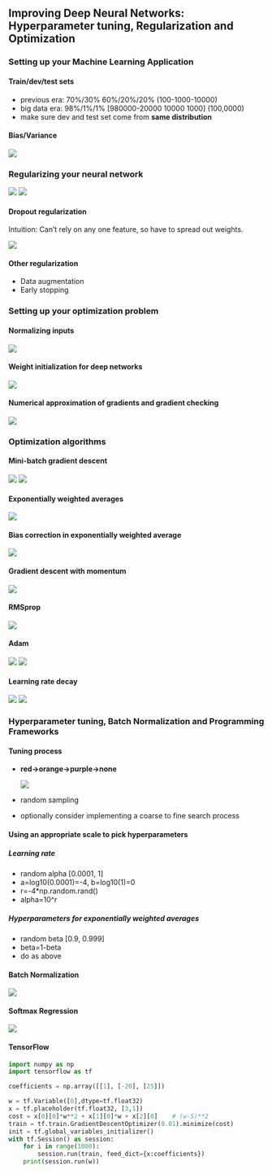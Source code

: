 ## Improving Deep Neural Networks: Hyperparameter tuning, Regularization and Optimization

### Setting up your Machine Learning Application

#### Train/dev/test sets

* previous era:
  70%/30%    60%/20%/20%  (100-1000-10000)
* big data era:
  98%/1%/1% [980000-20000 10000 1000]  (100,0000)
* make sure dev and test set come from **same distribution**

#### Bias/Variance

![](http://7xru22.com1.z0.glb.clouddn.com/18-1-14/55274719.jpg)

### Regularizing your neural network

![](http://7xru22.com1.z0.glb.clouddn.com/18-1-14/44566696.jpg)
![](http://7xru22.com1.z0.glb.clouddn.com/18-1-14/16375511.jpg)

#### Dropout regularization

Intuition: Can’t rely on any one feature, so have to 
spread out weights.

![](http://7xru22.com1.z0.glb.clouddn.com/18-1-14/20535107.jpg)

#### Other regularization

* Data augmentation
* Early stopping

### Setting up your optimization problem

#### Normalizing inputs

![](http://7xru22.com1.z0.glb.clouddn.com/18-1-14/90263774.jpg) 

#### Weight initialization for deep networks

![](http://7xru22.com1.z0.glb.clouddn.com/18-1-14/15990583.jpg)

#### Numerical approximation of gradients and gradient checking

![](http://7xru22.com1.z0.glb.clouddn.com/18-1-14/88714482.jpg)

### Optimization algorithms

#### Mini-batch gradient descent

![](http://7xru22.com1.z0.glb.clouddn.com/18-1-14/56961819.jpg)
![](http://7xru22.com1.z0.glb.clouddn.com/18-1-14/80527462.jpg)

#### Exponentially weighted averages

![](http://7xru22.com1.z0.glb.clouddn.com/18-1-14/10765548.jpg)

#### Bias correction in exponentially weighted average

![](http://7xru22.com1.z0.glb.clouddn.com/18-1-14/11169708.jpg)

#### Gradient descent with momentum

![](http://7xru22.com1.z0.glb.clouddn.com/18-1-14/90962276.jpg)

#### RMSprop

![](http://7xru22.com1.z0.glb.clouddn.com/18-1-15/53430081.jpg)

#### Adam

![](http://7xru22.com1.z0.glb.clouddn.com/18-1-15/32106782.jpg)
![](http://7xru22.com1.z0.glb.clouddn.com/18-1-15/80520080.jpg)

#### Learning rate decay

![](http://7xru22.com1.z0.glb.clouddn.com/18-1-15/90932702.jpg)
![](http://7xru22.com1.z0.glb.clouddn.com/18-1-15/93744149.jpg)

### Hyperparameter tuning, Batch Normalization and Programming Frameworks

#### Tuning process

* **red->orange->purple->none**
  
  ![](http://7xru22.com1.z0.glb.clouddn.com/18-1-15/52889538.jpg)

* random sampling
* optionally consider implementing a coarse to fine search process

#### Using an appropriate scale to pick hyperparameters

##### Learning rate 

* random alpha [0.0001, 1]
* a=log10(0.0001)=-4, b=log10(1)=0
* r=-4\*np.random.rand()
* alpha=10^r

##### Hyperparameters for exponentially weighted averages

* random beta [0.9, 0.999]
* beta=1-beta
* do as above

#### Batch Normalization

![](http://7xru22.com1.z0.glb.clouddn.com/18-1-16/98920180.jpg)


#### Softmax Regression

![](http://7xru22.com1.z0.glb.clouddn.com/18-1-16/43195574.jpg)


#### TensorFlow

```python
import numpy as np 
import tensorflow as tf

coefficients = np.array([[1], [-20], [25]])

w = tf.Variable([0],dtype=tf.float32)
x = tf.placeholder(tf.float32, [3,1])
cost = x[0][0]*w**2 + x[1][0]*w + x[2][0]    # (w-5)**2
train = tf.train.GradientDescentOptimizer(0.01).minimize(cost)
init = tf.global_variables_initializer()
with tf.Session() as session:                        
    for i in range(1000):
        session.run(train, feed_dict={x:coefficients})
    print(session.run(w))
```





